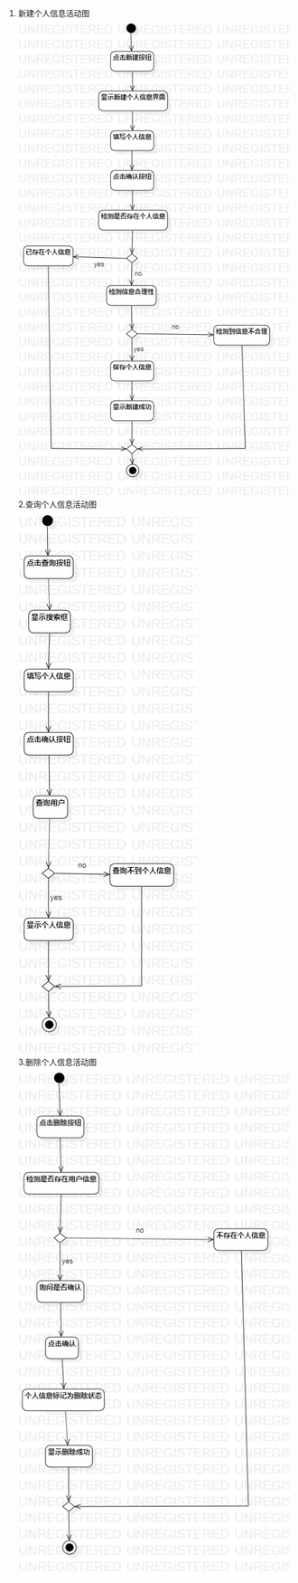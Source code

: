 1. 新建个人信息活动图  
![用例图](./Lab3_create.jpg)  
2.查询个人信息活动图  
![用例图](./Lab3_search.jpg)  
3.删除个人信息活动图  
![用例图](./Lab3_delete.jpg)  
